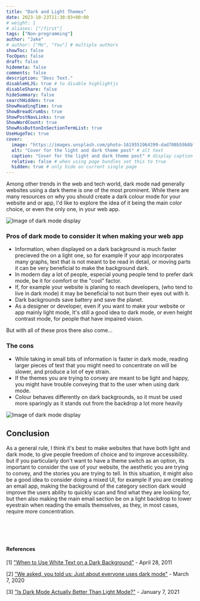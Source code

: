 ```yaml
---
title: "Dark and Light Themes"
date: 2023-10-23T11:30:03+00:00
# weight: 1
# aliases: ["/first"]
tags: ["Non-programming"]
author: "Jake"
# author: ["Me", "You"] # multiple authors
showToc: false
TocOpen: false
draft: false
hidemeta: false
comments: false
description: "Desc Text."
disableHLJS: true # to disable highlightjs
disableShare: false
hideSummary: false
searchHidden: true
ShowReadingTime: true
ShowBreadCrumbs: true
ShowPostNavLinks: true
ShowWordCount: true
ShowRssButtonInSectionTermList: true
UseHugoToc: true
cover:
  image: "https://images.unsplash.com/photo-1619551964399-dad708b59b8b?auto=format&fit=crop&q=80&w=2070&ixlib=rb-4.0.3&ixid=M3wxMjA3fDB8MHxwaG90by1wYWdlfHx8fGVufDB8fHx8fA%3D%3D" # image path/url
  alt: "Cover for the light and dark theme post" # alt text
  caption: "Cover for the light and dark theme post" # display caption under cover
  relative: false # when using page bundles set this to true
  hidden: true # only hide on current single page
---
```


Among other trends in the web and tech world, dark mode nad generally websites using a dark theme is one of the most
prominent. While there are many resources on why you should create a dark colour mode for your website and or app,
I'd like to explore the idea of it being the main color choice, or even the only one, in your web app.

![Image of dark mode display](/images/blog/dark-mode/programming.jpg)

### Pros of dark mode to consider it when making your web app

- Information, when displayed on a dark background is much faster precieved the on a light one, so for example if
  your app incorporates many graphs, text that is not meant to be read in detail, or moving parts it can be very
  beneficial to make the background dark.
- In modern day a lot of people, especial young people tend to prefer dark mode, be it for comfort or the "cool" factor.
- If, for example your website is planing to reach developers, (who tend to live in dark mode) it may be beneficial to
  not burn their eyes out with it.
- Dark backgrounds save battery and save the planet.
- As a designer or developer, even if you want to make your website or app mainly light mode, It's still a good idea to
  dark mode, or even height contrast mode, for people that have impaired vision.

But with all of these pros there also come...

### The cons

- While taking in small bits of information is faster in dark mode, reading larger pieces of text that you might need
  to concentrate on will be slower, and produce a lot of eye strain.
- If the themes you are trying to convey are meant to be light and happy, you might have trouble conveying that to the
  user when using dark mode.
- Colour behaves differently on dark backgrounds, so it must be used more sparingly as it stands out from the
  backdrop a lot more heavily

![Image of dark mode display](https://images.unsplash.com/photo-1595683363301-1e94594a550d?auto=format&fit=crop&q=60&w=900&ixlib=rb-4.0.3&ixid=M3wxMjA3fDB8MHxzZWFyY2h8M3x8ZGFyayUyMG1vZGV8ZW58MHx8MHx8fDA%3D)

## Conclusion

As a general rule, I think it's best to make websites that have both light and dark mode, to give people freedom of
choice and to improve accessibility. but if you particularly don't want to have a theme switch as an option, its important
to consider the use of your website, the aesthetic you are trying to convey, and the stories you are trying to tell.
In this situation, it might also be a good idea to consider doing a mixed UI, for example if you are creating an email
app, making the background of the category section dark would improve the users ability to quickly scan and find what
they are looking for, but then also making the main email section be on a light backdrop to lower eyestrain when reading
the emails themselves, as they, in most cases, require more concentration.

<br>
<br>
<br>

#### References

[1] <a href="https://uxmovement.com/content/when-to-use-white-text-on-a-dark-background/" title="UX movement" target="_blank">"When to Use White Text on a Dark Background"</a> - April 28, 2011

[2] <a href="https://www.androidauthority.com/dark-mode-poll-results-1090716/" title="Android authority" target="_blank">"We asked, you told us: Just about everyone uses dark mode"</a> - March 7, 2020

[3] <a href="https://builtin.com/software-engineering-perspectives/dark-mode/" title="Built in" target="_blank">"Is Dark Mode Actually Better Than Light Mode?"</a> - January 7, 2021